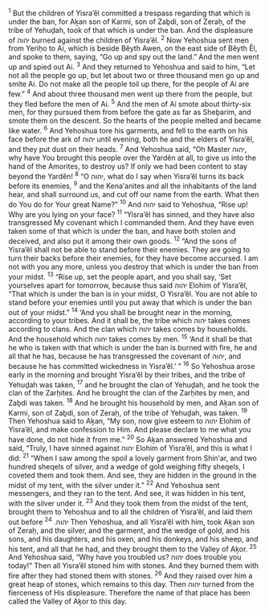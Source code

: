 <sup>1</sup> But the children of Yisra’ĕl committed a trespass regarding that which is under the ban, for Aḵan son of Karmi, son of Zaḇdi, son of Zeraḥ, of the tribe of Yehuḏah, took of that which is under the ban. And the displeasure of יהוה burned against the children of Yisra’ĕl.
<sup>2</sup> Now Yehoshua sent men from Yeriḥo to Ai, which is beside Bĕyth Awen, on the east side of Bĕyth Ĕl, and spoke to them, saying, “Go up and spy out the land.” And the men went up and spied out Ai.
<sup>3</sup> And they returned to Yehoshua and said to him, “Let not all the people go up, but let about two or three thousand men go up and smite Ai. Do not make all the people toil up there, for the people of Ai are few.”
<sup>4</sup> And about three thousand men went up there from the people, but they fled before the men of Ai.
<sup>5</sup> And the men of Ai smote about thirty-six men, for they pursued them from before the gate as far as Sheḇarim, and smote them on the descent. So the hearts of the people melted and became like water.
<sup>6</sup> And Yehoshua tore his garments, and fell to the earth on his face before the ark of יהוה until evening, both he and the elders of Yisra’ĕl, and they put dust on their heads.
<sup>7</sup> And Yehoshua said, “Oh Master יהוה, why have You brought this people over the Yardĕn at all, to give us into the hand of the Amorites, to destroy us? If only we had been content to stay beyond the Yardĕn!
<sup>8</sup> “O יהוה, what do I say when Yisra’ĕl turns its back before its enemies,
<sup>9</sup> and the Kena‛anites and all the inhabitants of the land hear, and shall surround us, and cut off our name from the earth. What then do You do for Your great Name?”
<sup>10</sup> And יהוה said to Yehoshua, “Rise up! Why are you lying on your face?
<sup>11</sup> “Yisra’ĕl has sinned, and they have also transgressed My covenant which I commanded them. And they have even taken some of that which is under the ban, and have both stolen and deceived, and also put it among their own goods.
<sup>12</sup> “And the sons of Yisra’ĕl shall not be able to stand before their enemies. They are going to turn their backs before their enemies, for they have become accursed. I am not with you any more, unless you destroy that which is under the ban from your midst.
<sup>13</sup> “Rise up, set the people apart, and you shall say, ‘Set yourselves apart for tomorrow, because thus said יהוה Elohim of Yisra’ĕl, “That which is under the ban is in your midst, O Yisra’ĕl. You are not able to stand before your enemies until you put away that which is under the ban out of your midst.”
<sup>14</sup> ‘And you shall be brought near in the morning, according to your tribes. And it shall be, the tribe which יהוה takes comes according to clans. And the clan which יהוה takes comes by households. And the household which יהוה takes comes by men.
<sup>15</sup> ‘And it shall be that he who is taken with that which is under the ban is burned with fire, he and all that he has, because he has transgressed the covenant of יהוה, and because he has committed wickedness in Yisra’ĕl.’ ”
<sup>16</sup> So Yehoshua arose early in the morning and brought Yisra’ĕl by their tribes, and the tribe of Yehuḏah was taken,
<sup>17</sup> and he brought the clan of Yehuḏah, and he took the clan of the Zarḥites. And he brought the clan of the Zarḥites by men, and Zaḇdi was taken.
<sup>18</sup> And he brought his household by men, and Aḵan son of Karmi, son of Zaḇdi, son of Zeraḥ, of the tribe of Yehuḏah, was taken.
<sup>19</sup> Then Yehoshua said to Aḵan, “My son, now give esteem to יהוה Elohim of Yisra’ĕl, and make confession to Him. And please declare to me what you have done, do not hide it from me.”
<sup>20</sup> So Aḵan answered Yehoshua and said, “Truly, I have sinned against יהוה Elohim of Yisra’ĕl, and this is what I did:
<sup>21</sup> “When I saw among the spoil a lovely garment from Shin‛ar, and two hundred sheqels of silver, and a wedge of gold weighing fifty sheqels, I coveted them and took them. And see, they are hidden in the ground in the midst of my tent, with the silver under it.”
<sup>22</sup> And Yehoshua sent messengers, and they ran to the tent. And see, it was hidden in his tent, with the silver under it.
<sup>23</sup> And they took them from the midst of the tent, brought them to Yehoshua and to all the children of Yisra’ĕl, and laid them out before יהוה.
<sup>24</sup> Then Yehoshua, and all Yisra’ĕl with him, took Aḵan son of Zeraḥ, and the silver, and the garment, and the wedge of gold, and his sons, and his daughters, and his oxen, and his donkeys, and his sheep, and his tent, and all that he had, and they brought them to the Valley of Aḵor.
<sup>25</sup> And Yehoshua said, “Why have you troubled us? יהוה does trouble you today!” Then all Yisra’ĕl stoned him with stones. And they burned them with fire after they had stoned them with stones.
<sup>26</sup> And they raised over him a great heap of stones, which remains to this day. Then יהוה turned from the fierceness of His displeasure. Therefore the name of that place has been called the Valley of Aḵor to this day.
